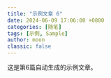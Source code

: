 ```yaml
---
title: "示例文章 6"
date: 2024-06-09 17:06:00 +0800
categories: [随笔]
tags: [示例, Sample]
author: moon
classic: false
---
```


这是第6篇自动生成的示例文章。 